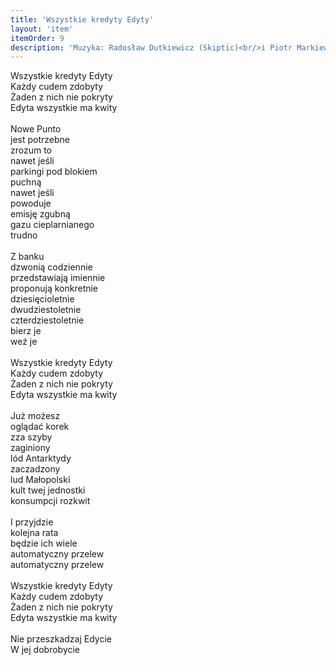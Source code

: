 ```yaml
---
title: 'Wszystkie kredyty Edyty'
layout: 'item'
itemOrder: 9
description: 'Muzyka: Radosław Dutkiewicz (Skiptic)<br/>i Piotr Markiewicz<br/>Słowa, wokal: Piotr Markiewicz<br/>Klip: Jerzy Zbigniew Moryto'
---
```


Wszystkie kredyty Edyty<br/>
Każdy cudem zdobyty<br/>
Żaden z nich nie pokryty<br/>
Edyta wszystkie ma kwity<br/>
<br/>
Nowe Punto<br/>
jest potrzebne<br/>
zrozum to<br/>
nawet jeśli<br/>
parkingi pod blokiem<br/>
puchną<br/>
nawet jeśli<br/>
powoduje<br/>
emisję zgubną<br/>
gazu cieplarnianego<br/>
trudno<br/>
<br/>
Z banku<br/>
dzwonią codziennie<br/>
przedstawiają imiennie<br/>
proponują konkretnie<br/>
dziesięcioletnie<br/>
dwudziestoletnie<br/>
czterdziestoletnie<br/>
bierz je<br/>
weź je<br/>
<br/>
Wszystkie kredyty Edyty<br/>
Każdy cudem zdobyty<br/>
Żaden z nich nie pokryty<br/>
Edyta wszystkie ma kwity<br/>
<br/>
Już możesz<br/>
oglądać korek<br/>
zza szyby<br/>
zaginiony<br/>
lód Antarktydy<br/>
zaczadzony<br/>
lud Małopolski<br/>
kult twej jednostki<br/>
konsumpcji rozkwit<br/>
<br/>
I przyjdzie<br/>
kolejna rata<br/>
będzie ich wiele<br/>
automatyczny przelew<br/>
automatyczny przelew<br/>
<br/>
Wszystkie kredyty Edyty<br/>
Każdy cudem zdobyty<br/>
Żaden z nich nie pokryty<br/>
Edyta wszystkie ma kwity<br/>
<br/>
Nie przeszkadzaj Edycie<br/>
W jej dobrobycie<br/>
